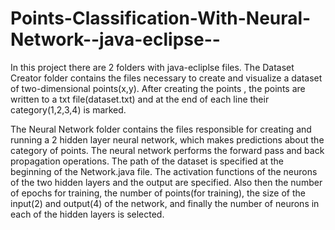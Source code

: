 # Points-Classification-With-Neural-Network--java-eclipse--
In this project there are 2 folders with java-ecliplse files.
The Dataset Creator folder contains the files necessary to create and visualize a dataset of two-dimensional points(x,y).
After creating the points , the points are written to a txt file(dataset.txt) and at the end of each line their category(1,2,3,4) is marked. 

The Neural Network folder contains the files responsible for creating and running a 2 hidden layer neural network,
which makes predictions about the category of points.
The neural network performs the forward pass and back propagation operations.
The path of the dataset is specified at the beginning of the Network.java file. 
The activation functions of the neurons of the two hidden layers and the output are specified.
Also then the number of epochs for training, the number of points(for training), the size of the input(2) and output(4) of the network,
and finally the number of neurons in each of the hidden layers is selected.
